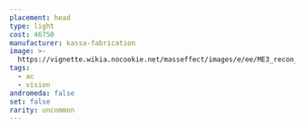 ```yaml
---
placement: head
type: light
cost: 46750
manufacturer: kassa-fabrication
image: >-
  https://vignette.wikia.nocookie.net/masseffect/images/e/ee/ME3_recon_hood.png/revision/latest/scale-to-width-down/115?cb=20120312191621
tags:
  - ac
  - vision
andromeda: false
set: false
rarity: uncommon
---
```

